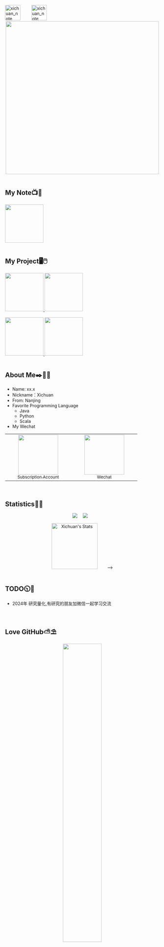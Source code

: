 <!--
#### Hi, 👋  I'm <a href="https://raray-chuan.github.io/xichuan_note" target="_blank">Xichuan </a>,If my note can help you in your work, please give me a following and a star!🍗
-->
<div >
    <a href="https://raray-chuan.github.io/xichuan_note"><img height='50px' src="https://gcore.jsdelivr.net/gh/Raray-chuan/Raray-chuan@main/img/github-ico.gif" alt="xichuan_note" /></a>
    &emsp;&emsp;
    <a href="https://raray-chuan.github.io/xichuan_note"><img height='50px' src="https://gcore.jsdelivr.net/gh/Raray-chuan/Raray-chuan@main/img/text.svg" alt="xichuan_note" /></a>
  <span>&emsp;&emsp;</span>
</div>

<div align="center" >
    <!--<img  width="500px" order-radius="100px" src="img/head/cat/cat04.gif"/>-->
    <img  width="500px" order-radius="100px" src="https://gcore.jsdelivr.net/gh/Raray-chuan/Raray-chuan@main/img/head/cat/cat04.gif"/>
</div>
<br>


## My Note📺🍻
<div align="">
<a href="https://github.com/Raray-chuan/xichuan_note">
  <img height="125px"  src="https://github-readme-stats.vercel.app/api/pin/?username=Raray-chuan&repo=xichuan_note&theme=panda&hide_border=false" />
</a>
</div>
<br>


## My Project🖥️🖱️
<div align="">
<a href="https://github.com/Raray-chuan/mini-spring">
  <img height="125px" src="https://github-readme-stats.vercel.app/api/pin/?username=Raray-chuan&repo=mini-spring&theme=flag-india&hide_border=false" />
</a>
<a href="https://github.com/Raray-chuan/springboot-kerberos-hikari-impala">
  <img height="125px" src="https://github-readme-stats.vercel.app/api/pin/?username=Raray-chuan&repo=springboot-kerberos-hikari-impala&theme=flag-india&hide_border=false" />
</a>
</div>
<br>

<div align="">
<a href="https://github.com/Raray-chuan/quality-manage">
  <img height="125px" src="https://github-readme-stats.vercel.app/api/pin/?username=Raray-chuan&repo=quality-manage&theme=flag-india&hide_border=false" />
</a>
<a href="https://github.com/Raray-chuan/HikariCP-4.0.3">
  <img height="125px" src="https://github-readme-stats.vercel.app/api/pin/?username=Raray-chuan&repo=HikariCP-4.0.3&theme=flag-india&hide_border=false" />
</a>
</div>
<br>

<!--
## My favorite tools and technologies ⚙️
<table>
  <tr>
    <td align="center" width="96">
        <img src="https://techstack-generator.vercel.app/csharp-icon.svg" alt="icon" width="65" height="65" />
      <br>C#
    </td>
    <td align="center" width="96">
      <a href="#">
        <img src="https://techstack-generator.vercel.app/python-icon.svg" alt="icon" width="65" height="65" />
      </a>
      <br>Python
    </td>
    <td align="center" width="96">
        <img src="https://techstack-generator.vercel.app/js-icon.svg" alt="icon" width="65" height="65" />
      <br>Javascript
    </td>
    <td align="center" width="96">
        <img src="https://techstack-generator.vercel.app/cpp-icon.svg" alt="icon" width="65" height="65" />
      <br>C++
    </td>
    <td align="center" width="96">
        <img src="https://techstack-generator.vercel.app/django-icon.svg" alt="icon" width="65" height="65" />
      <br>Django
    </td>
    <td align="center" width="96">
        <img src="https://techstack-generator.vercel.app/graphql-icon.svg" alt="icon" width="65" height="65" />
      <br>GraphQL
    </td>
    <td align="center" width="96">
        <img src="https://techstack-generator.vercel.app/docker-icon.svg" alt="icon" width="65" height="65" />
      <br>Docker
    </td>
    <td align="center" width="96">
        <img src="https://techstack-generator.vercel.app/restapi-icon.svg" alt="icon" width="65" height="65" />
      <br>Rest
    </td>
    <td align="center" width="96">
        <img src="https://techstack-generator.vercel.app/kubernetes-icon.svg" alt="icon" width="65" height="65" />
      <br>Kubernetes
    </td>
  </tr>
  <tr>
    <td align="center" width="96"> 
        <img src="https://user-images.githubusercontent.com/25181517/192108372-f71d70ac-7ae6-4c0d-8395-51d8870c2ef0.png" width="48" height="48" alt="Git" />
      <br>Git
    </td>
    <td align="center" width="96">
        <img src="https://user-images.githubusercontent.com/25181517/192108374-8da61ba1-99ec-41d7-80b8-fb2f7c0a4948.png" width="48" height="48" alt="GitHub" />
      <br>Github
    </td>
    <td align="center"  width="96">
        <img src="https://user-images.githubusercontent.com/25181517/192108376-c675d39b-90f6-4073-bde6-5a9291644657.png" width="48" height="48" alt="GitLab" />
      <br>GitLab
    </td>
    <td align="center"  width="96">
        <img src="https://skillicons.dev/icons?i=html" width="48" height="48" alt="HTML" />
      <br>HTML
    </td>
    <td align="center" width="96">
        <img src="https://skillicons.dev/icons?i=css" width="48" height="48" alt="css" />
      <br>CSS
    </td>
    <td align="center"  width="96">
        <img src="https://skillicons.dev/icons?i=bootstrap" width="48" height="48" alt="bootstrap" />
      <br>Bootstrap
    </td>
    <td align="center" width="96">
        <img src="https://skillicons.dev/icons?i=tailwind" width="48" height="48" alt="tailwind" />
      <br>Tailwind
    </td>
    <td align="center" width="96">
        <img src="https://skillicons.dev/icons?i=postgres" width="48" height="48" alt="PostgreSQL" />
      <br>PostgreSQL
    </td>
    <td align="center" width="96">
        <img src="https://skillicons.dev/icons?i=redis" width="48" height="48" alt="redis" />
      <br>redis
    </td>
  </tr>
 <tr>
      <td align="center" width="96">
        <img src="https://user-images.githubusercontent.com/25181517/186150304-1568ffdf-4c62-4bdc-9cf1-8d8efcea7c5b.png" width="48" height="48" alt="Dart" />
      <br>Dart
    </td>
        <td align="center" width="96">
        <img src="https://user-images.githubusercontent.com/25181517/186150365-da1eccce-6201-487c-8649-45e9e99435fd.png" width="48" height="48" alt="Flutter" />
      <br>Flutter
    </td>
        <td align="center" width="96">
        <img src="https://user-images.githubusercontent.com/25181517/192109061-e138ca71-337c-4019-8d42-4792fdaa7128.png" width="48" height="48" alt="Postman" />
      <br>Postman
    </td>
          <td align="center" width="96">
        <img src="https://skillicons.dev/icons?i=dotnet" width="48" height="48" alt="ASP.NET Core" />
      <br>ASP.NET
    </td>
            <td align="center" width="96">
        <img src="https://skillicons.dev/icons?i=mysql" width="48" height="48" alt="mysql" />
      <br>MySQL
    </td>
              <td align="center" width="96">
        <img src="https://skillicons.dev/icons?i=jquery" width="48" height="48" alt="jquery" />
      <br>JQuery
    </td>
 </tr>
</table>
-->

## About Me✒️🙋‍♂️️
- Name: xx.x
- Nickname：Xichuan
- From: Nanjing
- Favorite Programming Language
    - Java
    - Python
    - Scala
- My Wechat
<table  style="right: 200px">
    <tr>
      <td align="center" style="width: 200px;">
        <a href="https://github.com/Raray-chuan">
          <!--<img src="img/qrcode-for-xichuan.jpg" style="width: 130px;"><br>-->
          <img src="https://gcore.jsdelivr.net/gh/Raray-chuan/Raray-chuan@main/img/qrcode-for-xichuan.jpg" style="width: 130px;"><br>
          <sub>Subscription Account</sub>
        </a><br>
      </td>
      <td align="center" style="width: 200px;">
        <a href="https://github.com/Raray-chuan">
          <img src="https://gcore.jsdelivr.net/gh/Raray-chuan/Raray-chuan@main/img/qrcode-for-it_fushang.jpg" style="width: 130px;"><br>
          <sub>Wechat</sub>
        </a><br>
      </td>
    </tr>
</table>    
<br>

## Statistics🍉🍓
<p align="center">
    <a title="github" target="_blank" href="https://github.com/raray-chuan"><img src="https://img.shields.io/badge/dynamic/json?label=GitHub&suffix=%20followers&query=%24.data.totalSubs&url=https%3A%2F%2Fapi.spencerwoo.com%2Fsubstats%2F%3Fsource%3Dgithub%26queryKey%3Draray-chuan&labelColor=282c34&color=353940&logo=github&longCache=true" ></a>&emsp;
    <img src="https://visitor-badge.glitch.me/badge?page_id=raray-chuan" />&emsp; 
</p>

<div align="center">
<span>&emsp;&emsp;</span>
    <img height="150px"  alt="Xichuan's Stats" src="https://github-readme-stats.vercel.app/api?username=raray-chuan" /><span>&emsp;&emsp;</span>
    <!-<img height="150px" src="https://github-readme-streak-stats.herokuapp.com/?user=raray-chuan" />-->
    <!--<img height="150px" src="https://github-readme-stats.vercel.app/api/top-langs/?username=raray-chuan&layout=compact&langs_count=8" />-->
<span>&emsp;&emsp;</span>
</div>

<!--
<div align="center">
    <img src="https://gcore.jsdelivr.net/gh/Raray-chuan/Raray-chuan@main/img/github-contribution-grid-snake.svg" >
</div>
-->
<br>


## TODO🕥📡
- 2024年 研究量化,有研究的朋友加微信一起学习交流
<br>


## Love GitHub⛅⛱️
<!--<div align="center"><img width="50%" src="https://gcore.jsdelivr.net/gh/Raray-chuan/Raray-chuan@main/img/github-pic.gif"/></div>-->
<!--<div align="center"><img src="./img/bottom.png" /></div>-->
<div align="center"><img width="50%" src="https://gcore.jsdelivr.net/gh/Raray-chuan/Raray-chuan@main/img/github-pic.gif"/></div>
<div align="center"><img src="https://gcore.jsdelivr.net/gh/Raray-chuan/Raray-chuan@main/img/bottom.png" /></div>



<!-- 隐藏帮助文档
如果你能看到，说明你也想个性化readme,下面连接可以有助于你生成自己的readme主页：
别人写的blog,可以参考一下：https://www.yuque.com/achuan-2/blog/dq718n ; https://zhuanlan.zhihu.com/p/454957736?utm_id=0
参考主页: https://github.com/sun0225SUN/sun0225SUN

效果GitHub地址:
1.打字特效生成：https://readme-typing-svg.herokuapp.com/demo/
2.github-readme-stats(github代码信息):https://github.com/anuraghazra/github-readme-stats
3.github-readme-streak-stats(连续打卡):https://github.com/DenverCoder1/github-readme-streak-stats
4.github-readme-activity-graph(GitHub 活动统计图):https://github.com/Ashutosh00710/github-readme-activity-graph
5.snk(贪吃蛇):https://github.com/Platane/snk
6.dynamic-badge(动态图标):https://shields.io/#dynamic-badge
7.github-readme-stats(项目展示):https://github.com/anuraghazra/github-readme-stats
-->
